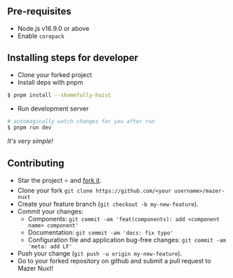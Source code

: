 ## Pre-requisites

- Node.js v16.9.0 or above
- Enable `corepack`

## Installing steps for developer

- Clone your forked project
- Install deps with pnpm

```sh
$ pnpm install --shamefully-hoist
```

- Run development server

```sh
# automagically watch changes for you after run
$ pnpm run dev
```

_It's very simple!_

## Contributing

- Star the project :star: and [fork it](https://github.com/zuramai/mazer/fork).
- Clone your fork `git clone https://github.com/<your username>/mazer-nuxt`
- Create your feature branch (`git checkout -b my-new-feature`).
- Commit your changes:
  - Components: `git commit -am 'feat(components): add <component name> component'`
  - Documentation: `git commit -am 'docs: fix typo'`
  - Configuration file and application bug-free changes: `git commit -am 'meta: add LF'`
- Push your change (`git push -u origin my-new-feature`).
- Go to your forked repository on github and submit a pull request to Mazer Nuxt!
